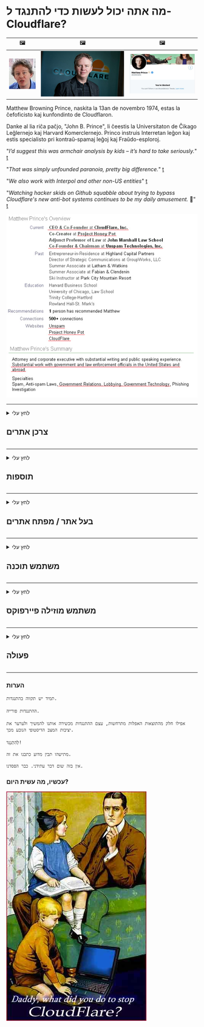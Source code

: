 # מה אתה יכול לעשות כדי להתנגד ל- Cloudflare?

| 🖼 | 🖼 | 🖼 |
| --- | --- | --- |
| ![](../image/matthew_prince_teen.jpg) | ![](../image/matthew_prince.jpg) | ![](../image/blockedbymatthewprince.jpg) |


Matthew Browning Prince, naskita la 13an de novembro 1974, estas la ĉefoficisto kaj kunfondinto de Cloudflaron.

Danke al lia riĉa paĉjo, "John B. Prince", li ĉeestis la Universitaton de Ĉikago Leĝlernejo kaj Harvard Komerclernejo.
Princo instruis Interretan leĝon kaj estis specialisto pri kontraŭ-spamaj leĝoj kaj Fraŭdo-esploroj.


"*I’d suggest this was armchair analysis by kids – it’s hard to take seriously.*" [t](https://www.theguardian.com/technology/2015/nov/19/cloudflare-accused-by-anonymous-helping-isis)

"*That was simply unfounded paranoia, pretty big difference.*"  [t](https://twitter.com/xxdesmus/status/992757936123359233)

"*We also work with Interpol and other non-US entities*" [t](https://twitter.com/eastdakota/status/1203028504184360960)

"*Watching hacker skids on Github squabble about trying to bypass Cloudflare's new anti-bot systems continues to be my daily amusement.* 🍿" [t](https://twitter.com/eastdakota/status/1273277839102656515)


![](../image/whoismp.jpg)

---


<details>
<summary>לחץ עלי

## צרכן אתרים
</summary>


- אם האתר שאתה אוהב משתמש ב- Cloudflare, אמור להם לא להשתמש ב- Cloudflare.
  - יבבות ברשתות החברתיות כמו פייסבוק, רדיט, טוויטר או מסטודון לא משנה. [הפעולות חזקות יותר מהאשטגים.](https://twitter.com/phyzonloop/status/1274132092490862594)
  - נסה ליצור קשר עם בעל האתר אם אתה רוצה להיעזר בעצמך.

[אמר Cloudflare](https://github.com/Eloston/ungoogled-chromium/issues/783):
```
אנו ממליצים לפנות למנהלי השירותים או האתרים הספציפיים אליהם נתקלים ולשתף את החוויה שלך.
```

[אם אינך מבקש זאת, בעל האתר לעולם אינו מכיר את הבעיה הזו.](../PEOPLE.md)

![](../image/liberapay.jpg)

[דוגמה מוצלחת](https://counterpartytalk.org/t/turn-off-cloudflare-on-counterparty-co-plz/164/5).<br>
יש לך בעיה? [הרם את קולך עכשיו.](https://github.com/maraoz/maraoz.github.io/issues/1) דוגמה למטה.

```
אתה רק עוזר לצנזורה ארגונית ולמעקב המוני.
http://crimeflare.eu.org
```

```
דף האינטרנט שלך נמצא בגן הפרטי הפרוע של CloudFlare עם חומות.
http://crimeflare.eu.org
```

- הקדש זמן לקרוא את מדיניות הפרטיות של האתר.
  - אם האתר עומד מאחורי Cloudflare או שהאתר משתמש בשירותים המחוברים ל- Cloudflare.

עליו להסביר מהו "Cloudflare" ולבקש אישור לשתף את הנתונים שלך עם Cloudflare. כישלון לעשות זאת יביא להפרת אמונים ויש להימנע מהאתר המדובר.

[דוגמה מקובלת למדיניות פרטיות נמצאת כאן](https://archive.is/bDlTz) ("Subprocessors" > "Entity Name")

```
קראתי את מדיניות הפרטיות שלך ואני לא מוצא את המילה Cloudflare.
אני מסרב לשתף איתך נתונים אם אתה ממשיך להזין את הנתונים שלי ל- Cloudflare.
http://crimeflare.eu.org
```

זו דוגמה למדיניות פרטיות שאין לה את המילה Cloudflare.
[Liberland Jobs](https://archive.is/daKIr) [privacy policy](https://docsend.com/view/feiwyte):

![](../image/cfwontobey.jpg)

ל- Cloudflare יש מדיניות פרטיות משלהם.
[Cloudflare אוהב אנשים דוקסינג.](https://www.reddit.com/r/GamerGhazi/comments/2s64fe/be_wary_reporting_to_cloudflare/)

הנה דוגמה טובה לטופס ההרשמה לאתר.
AFAIK, אתר אפס עשה זאת. האם תסמכו עליהם?

```
על ידי לחיצה על "הירשם ל- XYZ", אתה מסכים לתנאי השירות ולהצהרת הפרטיות שלנו.
אתה גם מסכים לשתף את הנתונים שלך עם Cloudflare וגם מסכים להצהרת הפרטיות של cloudflare.
אם Cloudflare מדליף את המידע שלך או לא נותן לך להתחבר לשרתים שלנו, זו לא אשמתנו. [*]

[ הירשם ] [ אני לא מסכים ]
```
[*] [PEOPLE.md](../PEOPLE.md)


- נסו לא להשתמש בשירות שלהם. זכור שאתה צופה על ידי Cloudflare.
  - ["I'm in your TLS, sniffin' your passworz"](../image/iminurtls.jpg)

- חפש אתר אחר. ישנן חלופות ואופציות באינטרנט!

- שכנע את החברים שלך להשתמש בטור באופן יומיומי.
  - אנונימיות צריכה להיות הסטנדרט של האינטרנט הפתוח!
  - [שים לב שפרויקט Tor לא אוהב פרויקט זה.](../HISTORY.md)

</details>

------

<details>
<summary>לחץ עלי

## תוספות
</summary>

- אם הדפדפן שלך הוא Firefox, Tor Browser או Chromium לא ממוקד השתמש באחת מהתוספות הבאות למטה.
  - אם ברצונך להוסיף תוסף חדש אחר, שאל על כך תחילה.


| שֵׁם | מפתח | תמיכה | יכול לחסום | יכול להודיע | Chrome |
| -------- | -------- | -------- | -------- | -------- | -------- |
| [Bloku Cloudflaron MITM-Atakon](../subfiles/about.bcma.md) | #Addon | [ ? ](http://crimeflare.eu.org/) | **כן**     | **כן**     |  **כן** |
| [Ĉu ligoj estas vundeblaj al MITM-atako?](../subfiles/about.ismm.md) | #Addon | [ ? ](http://crimeflare.eu.org/) | לא     | **כן**     |  **כן** |
| [Ĉu ĉi tiuj ligoj blokos Tor-uzanton?](../subfiles/about.isat.md) | #Addon | [ ? ](http://crimeflare.eu.org/) | לא     | **כן**     |  **כן** |
| [Block Cloudflare MITM Attack](https://trac.torproject.org/projects/tor/attachment/ticket/24351/block_cloudflare_mitm_attack-1.0.14.1-an%2Bfx.xpi)<br>[**DELETED BY TOR PROJECT**](../HISTORY.md) | nullius | [ ? ](../tool/block_cloudflare_mitm_fx), [Link](http://crimeflare.eu.org/) | **כן**     | **כן**     |  לא |
| [TPRB](http://34ahehcli3epmhbu2wbl6kw6zdfl74iyc4vg3ja4xwhhst332z3knkyd.onion/) | Sw | [ ? ](http://34ahehcli3epmhbu2wbl6kw6zdfl74iyc4vg3ja4xwhhst332z3knkyd.onion/) | **כן**     | **כן**     |  לא |
| [Detect Cloudflare](https://addons.mozilla.org/en-US/firefox/addon/detect-cloudflare/) | Frank Otto | [ ? ](https://github.com/traktofon/cf-detect) | לא     | **כן**     |  לא |
| [True Sight](https://addons.mozilla.org/en-US/firefox/addon/detect-cloudflare-plus/) | claustromaniac | [ ? ](https://github.com/claustromaniac/detect-cloudflare-plus) | לא     | **כן**     |  לא |
| [Which Cloudflare datacenter am I visiting?](https://addons.mozilla.org/en-US/firefox/addon/cf-pop/) | 依云 | [ ? ](https://github.com/lilydjwg/cf-pop) | לא     | **כן**     |  לא |


- "Decentraleyes" יכול להפסיק את החיבור ל- "CDNJS (Cloudflare)".
  - זה מונע מהרבה בקשות להגיע לרשתות, ומשרת קבצים מקומיים כדי למנוע מאתרים להישבר.
  - השיב היזם: "[very concerning indeed](https://github.com/Synzvato/decentraleyes/issues/236#issuecomment-352049501)", "[widespread usage severely centralizes the web](https://github.com/Synzvato/decentraleyes/issues/251#issuecomment-366752049)"

- [אתה יכול גם להסיר או לחוסר אמון באישור Cloudflare מרשות האישורים שלך (CA).](https://www.ssl.com/how-to/remove-root-certificate-firefox/)

</details>

------

<details>
<summary>לחץ עלי

## בעל אתר / מפתח אתרים
</summary>


![](../image/word_cloudflarefree.jpg)

- אל תשתמש בפתרון Cloudflare, נקודה.
  - אתה יכול לעשות יותר טוב מזה, נכון? [כך תסיר מנויים, תוכניות, דומיינים או חשבונות של Cloudflare.](https://support.cloudflare.com/hc/en-us/articles/200167776-Removing-subscriptions-plans-domains-or-accounts)

| 🖼 | 🖼 |
| --- | --- |
| ![](../image/htmlalertcloudflare.jpg) | ![](../image/htmlalertcloudflare2.jpg) |

- רוצים עוד לקוחות? אתה יודע מה לעשות. רמז הוא "מעל קו".
  - [שלום, כתבת "אנחנו לוקחים את הפרטיות שלך ברצינות" אבל קיבלתי את "שגיאה 403 פרוקסי אנונימי אסור אסור".](https://it.slashdot.org/story/19/02/19/0033255/stop-saying-we-take-your-privacy-and-security-seriously) מדוע אתה חוסם את Tor Or VPN? ולמה אתה חוסם מיילים זמניים?

![](../image/anonexist.jpg)

- שימוש ב- Cloudflare יגדיל את הסיכויים להפסקה. מבקרים אינם יכולים לגשת לאתר שלך אם השרת שלך מושבת או Cloudflare אינו פעיל.
  - [האם באמת חשבת ש- Cloudflare מעולם לא ירד?](https://www.ibtimes.com/cloudflare-down-not-working-sites-producing-504-gateway-timeout-errors-2618008) [Another](https://twitter.com/Jedduff/status/1097875615997399040) [sample](https://twitter.com/search?f=tweets&vertical=default&q=Cloudflare%20is%20having%20problems). [Need more](../PEOPLE.md)?

![](../image/cloudflareinternalerror.jpg)

- שימוש ב- Cloudflare לשרת proxy שלך "שירות ה- API", "שרת עדכון התוכנה" או "עדכון ה- RSS" יפגע בלקוח שלך. לקוח התקשר אליך ואמר "אני כבר לא יכול להשתמש ב- API שלך", ואין לך מושג מה קורה. Cloudflare יכול לחסום בשקט את הלקוח שלך. אתה חושב שזה בסדר?
  - ישנם לקוחות רבים של קוראי RSS ושירות מקוון של קוראי RSS. מדוע אתה מפרסם עדכון RSS אם אינך מאפשר לאנשים להירשם?

![](../image/rssfeedovercf.jpg)

- האם אתה זקוק לאישור HTTPS? השתמש ב- "בואו להצפין" או פשוט לקנות אותו מחברת CA.

- האם אתה זקוק לשרת DNS? לא מצליחים להקים שרת משלך? מה דעתך עליהם: [Hurricane Electric Free DNS](https://dns.he.net/), [Dyn.com](https://dyn.com/dns/), [1984 Hosting](https://www.1984hosting.com/), [Afraid.Org (מנהל מערכת מוחק את חשבונך אם אתה משתמש ב- TOR)](https://freedns.afraid.org/)

- מחפש שירות אירוח? חינם בלבד? מה דעתך עליהם: [Onion Service](http://vww6ybal4bd7szmgncyruucpgfkqahzddi37ktceo3ah7ngmcopnpyyd.onion/en/security/network-security/tor/onionservices-best-practices), [Free Web Hosting Area](https://freewha.com/), [Autistici/Inventati Web Site Hosting](https://www.autinv5q6en4gpf4.onion/services/website), [Github Pages](https://pages.github.com/), [Surge](https://surge.sh/)
  - [אלטרנטיבות ל- Cloudflare](../subfiles/cloudflare-alternatives.md)

- האם אתה משתמש ב- "cloudflare-ipfs.com"? [האם אתה יודע ש- IPFS של Cloudflare רע?](../PEOPLE.md)

- התקן את חומת האש של יישום האינטרנט כגון OWASP ו- Fail2Ban בשרת שלך והגדר אותה כראוי.
  - חסימת טור אינה פיתרון. אל תענישו את כולם רק על משתמשים רעים קטנים.

- הפנה מחדש או חסום ממשתמשי "Cloudflare Warp" מגישה לאתר שלך. וספק סיבה אם אתה יכול.

> רשימת IP: "[טווחי ה- IP הנוכחיים של Cloudflare](cloudflare_inc/)"

> A: פשוט חסום אותם

```
server {
...
deny 173.245.48.0/20;
deny 103.21.244.0/22;
deny 103.22.200.0/22;
deny 103.31.4.0/22;
deny 141.101.64.0/18;
deny 108.162.192.0/18;
deny 190.93.240.0/20;
deny 188.114.96.0/20;
deny 197.234.240.0/22;
deny 198.41.128.0/17;
deny 162.158.0.0/15;
deny 104.16.0.0/12;
deny 172.64.0.0/13;
deny 131.0.72.0/22;
deny 2400:cb00::/32;
deny 2606:4700::/32;
deny 2803:f800::/32;
deny 2405:b500::/32;
deny 2405:8100::/32;
deny 2a06:98c0::/29;
deny 2c0f:f248::/32;
...
}
```

> B: הפניה לדף אזהרה

```
http {
...
geo $iscf {
default 0;
173.245.48.0/20 1;
103.21.244.0/22 1;
103.22.200.0/22 1;
103.31.4.0/22 1;
141.101.64.0/18 1;
108.162.192.0/18 1;
190.93.240.0/20 1;
188.114.96.0/20 1;
197.234.240.0/22 1;
198.41.128.0/17 1;
162.158.0.0/15 1;
104.16.0.0/12 1;
172.64.0.0/13 1;
131.0.72.0/22 1;
2400:cb00::/32 1;
2606:4700::/32 1;
2803:f800::/32 1;
2405:b500::/32 1;
2405:8100::/32 1;
2a06:98c0::/29 1;
2c0f:f248::/32 1;
}
...
}

server {
...
if ($iscf) {rewrite ^ https://example.com/cfwsorry.php;}
...
}

<?php
header('HTTP/1.1 406 Not Acceptable');
echo <<<CLOUDFLARED
Thank you for visiting ourwebsite.com!<br />
We are sorry, but we can't serve you because your connection is being intercepted by Cloudflare.<br />
Please read http://crimeflare.eu.org for more information.<br />
CLOUDFLARED;
die();
```

- הגדר את Tor Onion Service או I2P אם אתה מאמין בחופש ומקבל בברכה משתמשים אנונימיים.

- בקש ייעוץ ממפעילי אתרים כפולים של Clearnet / Tor ורכוש חברים אנונימיים!

</details>

------

<details>
<summary>לחץ עלי

## משתמש תוכנה
</summary>


- דיסקורד משתמש ב- CloudFlare. אלטרנטיבות? אנחנו ממליצים [**Briar** (Android)](https://f-droid.org/en/packages/org.briarproject.briar.android/), [Ricochet (PC)](https://ricochet.im/), [Tox + Tor (Android/PC)](https://tox.chat/download.html)
  - Briar כולל את הדמון Tor כך שאינך צריך להתקין את Orbot.
  - מפתחי Qwtch, Open Privacy, מחקו את פרויקט stop_cloudflare משירות ה- git שלהם ללא הודעה מוקדמת.

- אם אתה משתמש ב- Debian GNU / Linux, או בכל נגזרת כלשהי, הירשם כמנוי: [bug #831835](https://bugs.debian.org/cgi-bin/bugreport.cgi?bug=831835). ואם אתה יכול, עזור לאמת את התיקון ועזור לתחזוקה להגיע למסקנה הנכונה האם יש לקבלו.

- תמיד ממליץ על דפדפנים אלה.

| שֵׁם | מפתח | תמיכה | תגובה |
| -------- | -------- | -------- | -------- |
| [Ungoogled-Chromium](https://ungoogled-software.github.io/ungoogled-chromium-binaries/) | Eloston | [ ? ](https://github.com/Eloston/ungoogled-chromium) | PC (Win, Mac, Linux)  _!Tor_ |
| [Bromite](https://www.bromite.org/fdroid) | Bromite | [ ? ](https://github.com/bromite/bromite/issues) | Android  _!Tor_ |
| [Tor Browser](https://www.torproject.org/download/) | Tor Project | [ ? ](https://support.torproject.org/) | PC (Win, Mac, Linux)  _Tor_|
| [Tor Browser Android](https://www.torproject.org/download/) | Tor Project | [ ? ](https://support.torproject.org/) | Android  _Tor_|
| [Onion Browser](https://itunes.apple.com/us/app/onion-browser/id519296448?mt=8) | Mike Tigas | [ ? ](https://github.com/OnionBrowser/OnionBrowser/issues) | Apple iOS  _Tor_|
| [GNU/Icecat](https://www.gnu.org/software/gnuzilla/) | GNU | [ ? ](https://www.gnu.org/software/gnuzilla/) | PC (Linux) |
| [IceCatMobile](https://f-droid.org/en/packages/org.gnu.icecat/) | GNU | [ ? ](https://lists.gnu.org/mailman/listinfo/bug-gnuzilla) | Android |
| [Iridium Browser](https://iridiumbrowser.de/about/) | Iridium | [ ? ](https://github.com/iridium-browser/iridium-browser/) | PC (Win, Mac, Linux, OpenBSD) |


פרטיות תוכנה אחרת אינה מושלמת. זה לא אומר שדפדפן Tor הוא "מושלם".
אין באינטרנט ובטכנולוגיה 100% מאובטחים וגם לא 100% פרטיים.

- לא רוצה להשתמש בטור? אתה יכול להשתמש בכל דפדפן עם Tor daemon.
  - [שים לב שפרויקט Tor לא אוהב את זה.](https://support.torproject.org/tbb/tbb-9/) השתמש בדפדפן Tor אם אתה מסוגל לעשות זאת.
- [כיצד להשתמש ב- Chromium עם Tor](../subfiles/chromium_tor.md)


בואו נדבר על פרטיות תוכנה אחרת.

- [אם אתה באמת צריך להשתמש ב- Firefox, בחר "Firefox ESR".](https://www.mozilla.org/en-US/firefox/organizations/)
  - [Firefox - כלב שמירה על תוכנות ריגול](https://spyware.neocities.org/articles/firefox.html)
  - [פיירפוקס דוחה את חופש הדיבור, אוסר על חופש הדיבור](https://web.archive.org/web/20200423010026/https://reclaimthenet.org/firefox-rejects-free-speech-bans-free-speech-commenting-plugin-dissenter-from-its-extensions-gallery/)
  - ["100+ הצבעות למטה. נראה כאילו לבקש מחברת תוכנה לדבוק ב ... תוכנה זה פשוט יותר מדי בימינו."](https://old.reddit.com/r/firefox/comments/gutdiw/weve_got_work_to_do_the_mozilla_blog/fslbbb6/)
  - [אה, מדוע פיירפוקס מראה לי קישורים ממומנים בסרגל כתובת האתר שלי?](https://www.reddit.com/r/firefox/comments/jybx2w/uh_why_is_firefox_showing_me_sponsored_links_in/)
  - [מוזילה - התגלמות השטן](https://digdeeper.neocities.org/ghost/mozilla.html)

- [זכור, Mozilla משתמשת בשירות Cloudflare.](https://www.robtex.com/dns-lookup/www.mozilla.org) [הם משתמשים גם בשירות ה- DNS של Cloudflare על המוצר שלהם.](https://www.theregister.co.uk/2018/03/21/mozilla_testing_dns_encryption/)

- [מוזילה דחתה את הכרטיס הזה באופן רשמי.](https://bugzilla.mozilla.org/show_bug.cgi?id=1426618)

- [Firefox Focus הוא בדיחה.](https://github.com/mozilla-mobile/focus-android/issues/1743) [הם הבטיחו לכבות את הטלמטריה אך הם שינו אותה.](https://github.com/mozilla-mobile/focus-android/issues/4210)

- [מפתח PaleMoon / Basilisk אוהב את Cloudflare.](https://github.com/mozilla-mobile/focus-android/issues/1743#issuecomment-345993097)
  - [שרת הארכיון של Pale Moon פרץ והפיץ תוכנות זדוניות במשך 18 חודשים](https://www.reddit.com/r/privacytoolsIO/comments/cc808y/pale_moons_archive_server_hacked_and_spread/)
  - הוא גם שונא את משתמשי טור - "[שיהיה עוין כלפי טור. אני חושב שרוב האתרים צריכים להיות עוינים כלפי טור בהתחשב בגורם ההתעללות הגבוה ביותר שלו.](https://github.com/yacy/yacy_search_server/issues/314#issuecomment-565932097)"

- [לווטרפוקס יש בעיה חמורה של "טלפונים הביתה"](https://spyware.neocities.org/articles/waterfox.html)

- [גוגל כרום היא תוכנת ריגול.](https://www.gnu.org/proprietary/malware-google.en.html)
  - [גוגל פרופילים את הפעילות שלך.](https://spyware.neocities.org/articles/chrome.html)

- [SRWare Iron יוצרים יותר מדי טלפונים חיבור ביתי.](https://spyware.neocities.org/articles/iron.html) זה גם מתחבר לדומיינים של גוגל.

- [רשימת היתרים של דפדפן אמיץ למעקב אחר פייסבוק / טוויטר.](https://www.bleepingcomputer.com/news/security/facebook-twitter-trackers-whitelisted-by-brave-browser/)
  - [להלן סוגיות נוספות.](https://spyware.neocities.org/articles/brave.html)
  - [תעודת סניף של שותפים](https://twitter.com/cryptonator1337/status/1269594587716374528)

- [Microsoft Edge מאפשרת לפייסבוק להריץ קוד פלאש מאחורי גב המשתמשים.](https://www.zdnet.com/article/microsoft-edge-lets-facebook-run-flash-code-behind-users-backs/)

- [ויואלדי אינה מכבדת את פרטיותך.](https://spyware.neocities.org/articles/vivaldi.html)

- [רמת תוכנות ריגול של אופרה: גבוהה במיוחד](https://spyware.neocities.org/articles/opera.html)

- Apple iOS: [אתה לא צריך להשתמש ב- iOS בכלל, בעיקר בגלל שמדובר בתוכנה זדונית.](https://www.gnu.org/proprietary/malware-apple.html)

לכן אנו ממליצים על הטבלה לעיל בלבד. שום דבר אחר.

</details>

------

<details>
<summary>לחץ עלי

## משתמש מוזילה פיירפוקס
</summary>


- "Firefox Nightly" ישלח מידע ברמת הבאגים לשרתי מוזילה ללא שיטת ביטול הסכמה.
  - [שרתי Mozilla מתנהגים עם Cloudflare](https://www.digwebinterface.com/?hostnames=www.mozilla.org%0D%0Amozilla.cloudflare-dns.com&type=&ns=resolver&useresolver=8.8.4.4&nameservers=)

- אפשר לאסור על פיירפוקס להתחבר לשרתי מוזילה.
  - [מדריך תבניות המדיניות של מוזילה](https://github.com/mozilla/policy-templates/blob/master/README.md)
  - זכור שהטריק הזה עשוי להפסיק לעבוד בגרסה מאוחרת יותר מכיוון ש- Mozilla אוהבת לרשום את עצמה.
  - השתמש בחומת האש ובמסנן ה- DNS כדי לחסום אותם לחלוטין.

"`/distribution/policies.json`"

>     "WebsiteFilter": {
> 		"Block": [
> 		"*://*.mozilla.com/*",
> 		"*://*.mozilla.net/*",
> 		"*://*.mozilla.org/*",
> 		"*://webcompat.com/*",
> 		"*://*.firefox.com/*",
> 		"*://*.thunderbird.net/*",
> 		"*://*.cloudflare.com/*"
> 		]
>     },


- ~~דווח על באג במעקב של מוזילה, ואמר להם לא להשתמש ב- Cloudflare.~~ היה דיווח על באגזילה. אנשים רבים פורסמו בדאגתם, אולם הבאג הוסתר על ידי המנהל בשנת 2018.

- אתה יכול להשבית את DoH ב- Firefox.
  - [שנה ספק DNS ברירת מחדל של Firefox](../subfiles/change-firefox-dns.md)

![](../image/firefoxdns.jpg)

- [אם ברצונך להשתמש ב- DNS שאינו ISP, שקול להשתמש בשירות DNS OpenNIC Tier2 או בשירותי DNS שאינם CloudFlare.](https://wiki.opennic.org/start)
![](../image/opennic.jpg)
  - חסום את Cloudflare באמצעות DNS. [Crimeflare DNS](https://dns.crimeflare.eu.org/)

- אתה יכול להשתמש ב- Tor כמפתן DNS. [אם אתה לא מומחה לטור, שאל כאן שאלה.](https://tor.stackexchange.com/)

> **אֵיך?**
> 1. הורד את Tor והתקן אותו במחשב שלך.
> 2. הוסף שורה זו לקובץ "torrc".
> DNSPort 127.0.0.1:53
> 3. הפעל מחדש את טור.
> 4. הגדר את שרת ה- DNS של המחשב שלך ל- "127.0.0.1".

</details>

------

<details>
<summary>לחץ עלי

## פעולה
</summary>


- ספר לאחרים סביבך על הסכנות הטמונות ב- Cloudflare.

- [עזור בשיפור המאגר הזה.](http://crimeflare.eu.org)
  - גם הרשימות, הטיעונים נגדה וגם הפרטים.

- [תעד ופרסם מאוד ציבורי איפה הדברים משתבשים עם Cloudflare (וחברות דומות), וודא להזכיר את המאגר הזה כשאתה עושה זאת](http://crimeflare.eu.org) :)

- קבל יותר אנשים המשתמשים ב- Tor כברירת מחדל, כך שיוכלו לחוות את האינטרנט מנקודת מבטם של אזורים שונים בעולם.

- התחל קבוצות, במדיה החברתית ובמרחב הבשר, המוקדש לשחרור העולם מ- Cloudflare.

- היכן שמתאים, קישור לקבוצות אלה במאגר זה - זה יכול להיות מקום לתיאום עבודה משותפת כקבוצות.

- [התחל לול שיכול לספק אלטרנטיבה משמעותית שאינה ארגונית ל- Cloudflare.](../subfiles/cloudflare-alternatives.md)

- ספר לנו על כל חלופה שתסייע לפחות לספק הגנה מרובת שכבות נגד Cloudflare.

- אם אתה לקוח של Cloudflare, הגדר את הגדרות הפרטיות שלך והמתין להפרתן.
  - [לאחר מכן הביא אותם לחיובים נגד ספאם / הפרת פרטיות.](https://twitter.com/thexpaw/status/1108424723233419264)

- אם אתה בארצות הברית של אמריקה והאתר המדובר הוא בנק או רואה חשבון, נסה להפעיל לחץ משפטי במסגרת חוק Gramm – Leach – Bliley, או החוק האמריקני עם מוגבלות, ודווח לנו כמה רחוק אתה מגיע .

- אם האתר הוא אתר ממשלתי, נסה להפעיל לחץ משפטי במסגרת התיקון הראשון של החוקה האמריקאית.

- אם אתה אזרח האיחוד האירופי, פנה לאתר כדי לשלוח את המידע האישי שלך במסגרת התקנה הכללית להגנת נתונים. אם הם מסרבים למסור לך את המידע שלך, זו עבירה על החוק.

- עבור חברות המתיימרות להציע שירות באתר האינטרנט שלהן נסו לדווח עליהן כ"פרסום כוזב "לארגוני הגנת הצרכן ו- BBB. אתרי Cloudflare מוגשים על ידי שרתי Cloudflare.

- [ה- ITU מציע בהקשר האמריקני ש- Cloudflare מתחילה להיות גדולה מספיק כדי שדיני ההגבלים העסקיים יופלו עליהם.](https://www.itu.int/en/ITU-T/Workshops-and-Seminars/20181218/Documents/Geoff_Huston_Presentation.pdf)

- מתקבל על הדעת שגרסת 4 של GNU GPL יכולה לכלול הוראה נגד אחסון קוד המקור מאחורי שירות כזה, הדורש עבור כל התוכניות GPLv4 ואילך שלפחות קוד המקור נגיש באמצעות מדיום שאינו מפלה את משתמשי Tor.

</details>

------

### הערות

```
תמיד יש תקווה בהתנגדות.

ההתנגדות פורייה.

אפילו חלק מהתוצאות האפלות מתרחשות, עצם ההתנגדות מכשירה אותנו להמשיך ולערער את יציבות המצב הדיסטופי הנובע מכך.

לְהִתְנַגֵד!
```

```
מתישהו תבין מדוע כתבנו את זה.
```

```
אין בזה שום דבר עתידני. כבר הפסדנו.
```

### עכשיו, מה עשית היום?


![](../image/stopcf.jpg)
